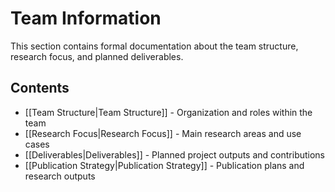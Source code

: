 # Team Information

This section contains formal documentation about the team structure, research focus, and planned deliverables.

## Contents

- [[Team Structure|Team Structure]] - Organization and roles within the team
- [[Research Focus|Research Focus]] - Main research areas and use cases
- [[Deliverables|Deliverables]] - Planned project outputs and contributions
- [[Publication Strategy|Publication Strategy]] - Publication plans and research outputs
